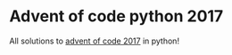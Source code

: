 # Advent of code python 2017

All solutions to [advent of code 2017](http://adventofcode.com/2017) in python!